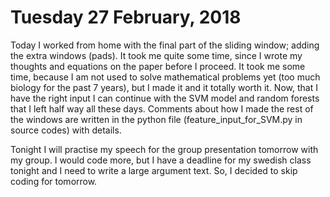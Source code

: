 # Tuesday 27 February, 2018

Today I worked from home with the final part of the sliding window; adding the extra windows (pads). It took me quite some time, since 
I wrote my thoughts and equations on the paper before I proceed. It took me some time, because  I am not used to solve mathematical problems yet (too much biology for the past 7 years), but I made it and it totally worth it. Now, that I have the right input I can continue with the SVM model and random forests that I left half way all these days. Comments about how I made the rest of the windows are 
written in the python file (feature_input_for_SVM.py in source codes) with details.

Tonight I will practise my speech for the group presentation tomorrow with my group. I would code more, but I have a deadline for my swedish class tonight and  I need to write a large argument text. So, I decided to skip coding for tomorrow. 
